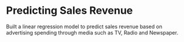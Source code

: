 # Predicting Sales Revenue
Built a linear regression model to predict sales revenue based on advertising spending through media such as TV, Radio and Newspaper.
